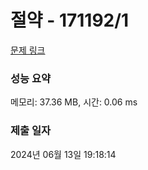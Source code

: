 # 절약 - 171192/1 

[문제 링크](https://level.goorm.io/exam/171192/%EC%A0%88%EC%95%BD/quiz/1) 

### 성능 요약

메모리: 37.36 MB, 시간: 0.06 ms

### 제출 일자

2024년 06월 13일 19:18:14

